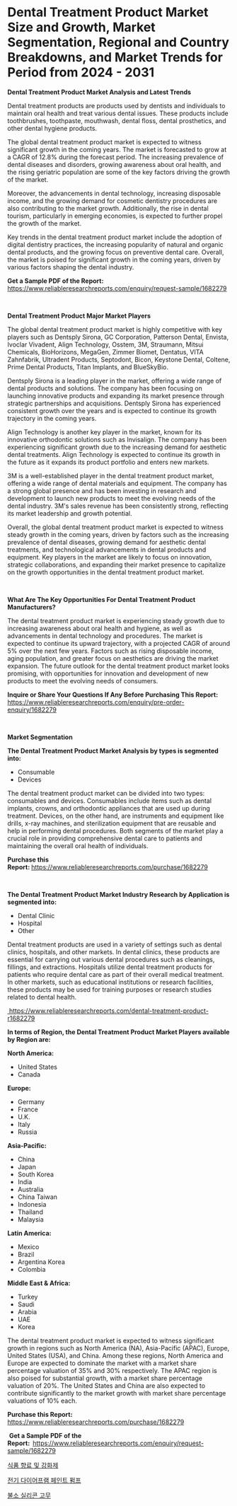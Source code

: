 <p><h1>Dental Treatment Product Market Size and Growth, Market Segmentation, Regional and Country Breakdowns, and Market Trends for Period from 2024 -  2031</h1></p><p><strong>Dental Treatment Product Market Analysis and Latest Trends</strong></p>
<p><p>Dental treatment products are products used by dentists and individuals to maintain oral health and treat various dental issues. These products include toothbrushes, toothpaste, mouthwash, dental floss, dental prosthetics, and other dental hygiene products.</p><p>The global dental treatment product market is expected to witness significant growth in the coming years. The market is forecasted to grow at a CAGR of 12.8% during the forecast period. The increasing prevalence of dental diseases and disorders, growing awareness about oral health, and the rising geriatric population are some of the key factors driving the growth of the market.</p><p>Moreover, the advancements in dental technology, increasing disposable income, and the growing demand for cosmetic dentistry procedures are also contributing to the market growth. Additionally, the rise in dental tourism, particularly in emerging economies, is expected to further propel the growth of the market.</p><p>Key trends in the dental treatment product market include the adoption of digital dentistry practices, the increasing popularity of natural and organic dental products, and the growing focus on preventive dental care. Overall, the market is poised for significant growth in the coming years, driven by various factors shaping the dental industry.</p></p>
<p><strong>Get a Sample PDF of the Report:&nbsp;</strong> <a href="https://www.reliableresearchreports.com/enquiry/request-sample/1682279">https://www.reliableresearchreports.com/enquiry/request-sample/1682279</a></p>
<p>&nbsp;</p>
<p><strong>Dental Treatment Product Major Market Players</strong></p>
<p><p>The global dental treatment product market is highly competitive with key players such as Dentsply Sirona, GC Corporation, Patterson Dental, Envista, Ivoclar Vivadent, Align Technology, Osstem, 3M, Straumann, Mitsui Chemicals, BioHorizons, MegaGen, Zimmer Biomet, Dentatus, VITA Zahnfabrik, Ultradent Products, Septodont, Bicon, Keystone Dental, Coltene, Prime Dental Products, Titan Implants, and BlueSkyBio.</p><p>Dentsply Sirona is a leading player in the market, offering a wide range of dental products and solutions. The company has been focusing on launching innovative products and expanding its market presence through strategic partnerships and acquisitions. Dentsply Sirona has experienced consistent growth over the years and is expected to continue its growth trajectory in the coming years.</p><p>Align Technology is another key player in the market, known for its innovative orthodontic solutions such as Invisalign. The company has been experiencing significant growth due to the increasing demand for aesthetic dental treatments. Align Technology is expected to continue its growth in the future as it expands its product portfolio and enters new markets.</p><p>3M is a well-established player in the dental treatment product market, offering a wide range of dental materials and equipment. The company has a strong global presence and has been investing in research and development to launch new products to meet the evolving needs of the dental industry. 3M's sales revenue has been consistently strong, reflecting its market leadership and growth potential.</p><p>Overall, the global dental treatment product market is expected to witness steady growth in the coming years, driven by factors such as the increasing prevalence of dental diseases, growing demand for aesthetic dental treatments, and technological advancements in dental products and equipment. Key players in the market are likely to focus on innovation, strategic collaborations, and expanding their market presence to capitalize on the growth opportunities in the dental treatment product market.</p></p>
<p>&nbsp;</p>
<p><strong>What Are The Key Opportunities For Dental Treatment Product Manufacturers?</strong></p>
<p><p>The dental treatment product market is experiencing steady growth due to increasing awareness about oral health and hygiene, as well as advancements in dental technology and procedures. The market is expected to continue its upward trajectory, with a projected CAGR of around 5% over the next few years. Factors such as rising disposable income, aging population, and greater focus on aesthetics are driving the market expansion. The future outlook for the dental treatment product market looks promising, with opportunities for innovation and development of new products to meet the evolving needs of consumers.</p></p>
<p><strong>Inquire or Share Your Questions If Any Before Purchasing This Report:</strong> <a href="https://www.reliableresearchreports.com/enquiry/pre-order-enquiry/1682279">https://www.reliableresearchreports.com/enquiry/pre-order-enquiry/1682279</a></p>
<p>&nbsp;</p>
<p><strong>Market Segmentation</strong></p>
<p><strong>The Dental Treatment Product Market Analysis by types is segmented into:</strong></p>
<p><ul><li>Consumable</li><li>Devices</li></ul></p>
<p><p>The dental treatment product market can be divided into two types: consumables and devices. Consumables include items such as dental implants, crowns, and orthodontic appliances that are used up during treatment. Devices, on the other hand, are instruments and equipment like drills, x-ray machines, and sterilization equipment that are reusable and help in performing dental procedures. Both segments of the market play a crucial role in providing comprehensive dental care to patients and maintaining the overall oral health of individuals.</p></p>
<p><strong>Purchase this Report:&nbsp;</strong><a href="https://www.reliableresearchreports.com/purchase/1682279">https://www.reliableresearchreports.com/purchase/1682279</a></p>
<p>&nbsp;</p>
<p><strong>The Dental Treatment Product Market Industry Research by Application is segmented into:</strong></p>
<p><ul><li>Dental Clinic</li><li>Hospital</li><li>Other</li></ul></p>
<p><p>Dental treatment products are used in a variety of settings such as dental clinics, hospitals, and other markets. In dental clinics, these products are essential for carrying out various dental procedures such as cleanings, fillings, and extractions. Hospitals utilize dental treatment products for patients who require dental care as part of their overall medical treatment. In other markets, such as educational institutions or research facilities, these products may be used for training purposes or research studies related to dental health.</p></p>
<p><a href="https://www.reliableresearchreports.com/dental-treatment-product-r1682279">&nbsp;https://www.reliableresearchreports.com/dental-treatment-product-r1682279</a></p>
<p><strong>In terms of Region, the Dental Treatment Product Market Players available by Region are:</strong></p>
<p>
    <p> <strong> North America: </strong>
        <ul>
            <li>United States</li>
            <li>Canada</li>
        </ul>
        </p> 
    <p> <strong> Europe: </strong>
        <ul>
            <li>Germany</li>
            <li>France</li>
            <li>U.K.</li>
            <li>Italy</li>
            <li>Russia</li>
        </ul>
        </p> 
    <p> <strong> Asia-Pacific: </strong>
        <ul>
            <li>China</li>
            <li>Japan</li>
            <li>South Korea</li>
            <li>India</li>
            <li>Australia</li>
            <li>China Taiwan</li>
            <li>Indonesia</li>
            <li>Thailand</li>
            <li>Malaysia</li>
        </ul>
        </p> 
    <p> <strong> Latin America: </strong>
        <ul>
            <li>Mexico</li>
            <li>Brazil</li>
            <li>Argentina Korea</li>
            <li>Colombia</li>
        </ul>
        </p> 
    <p> <strong> Middle East & Africa: </strong>
        <ul>
            <li>Turkey</li>
            <li>Saudi</li>
            <li>Arabia</li>
            <li>UAE</li>
            <li>Korea</li>
        </ul>
    </p>
    </p>
<p><p>The dental treatment product market is expected to witness significant growth in regions such as North America (NA), Asia-Pacific (APAC), Europe, United States (USA), and China. Among these regions, North America and Europe are expected to dominate the market with a market share percentage valuation of 35% and 30% respectively. The APAC region is also poised for substantial growth, with a market share percentage valuation of 20%. The United States and China are also expected to contribute significantly to the market growth with market share percentage valuations of 10% each.</p></p>
<p><strong>Purchase this Report: </strong><a href="https://www.reliableresearchreports.com/purchase/1682279">https://www.reliableresearchreports.com/purchase/1682279</a></p>
<p>&nbsp;<strong>Get a Sample PDF of the Report:&nbsp;&nbsp;</strong><a href="https://www.reliableresearchreports.com/enquiry/request-sample/1682279">https://www.reliableresearchreports.com/enquiry/request-sample/1682279</a></p>
<p><strong></strong></p>
<p><p><a href="https://github.com/ConstantinVon/Market-Research-Report-List-1/blob/main/600302592272.md">식품 향료 및 강화제</a></p><p><a href="https://github.com/fatmarawatan39/Market-Research-Report-List-1/blob/main/766344292273.md">전기 다이어프램 페인트 펌프</a></p><p><a href="https://github.com/sammyUltyylrich9067856/Market-Research-Report-List-2/blob/main/673218392271.md">불소 실리콘 고무</a></p></p>